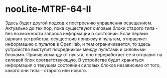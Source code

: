 # nooLite-MTRF-64-II
Здесь будет другой подход к построению управления освещением. Актуально до тех пор, пока существуют силовые блоки старого типа - без возможности запроса информации о состоянии. 
Если первый вариант устройства, осуществив привязку к пультам, отправляет информацию с пультов в OpenHab, и тем ограничивается, то здесь устройство выступит посредником между пультами и силовыми блоками. Приняв команду от пульта, оно переработает ее и отправит на силовой блок соответствующую. 
В устройстве будет храниться информация о  текущем состоянии силовых блоков независимо от того, какого они типа - старого или нового.  
